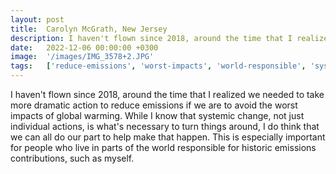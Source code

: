 ```yaml
---
layout: post
title:  Carolyn McGrath, New Jersey
description: I haven't flown since 2018, around the time that I realized we needed to take more dramatic action to reduce emissions if we are to avoid the worst im...
date:   2022-12-06 00:00:00 +0300
image:  '/images/IMG_3578+2.JPG'
tags:   ['reduce-emissions', 'worst-impacts', 'world-responsible', 'systemic-change', 'individual-actions', 'help-make', 'global-warming', 'especially-important']
---
```

I haven't flown since 2018, around the time that I realized we needed to take more dramatic action to reduce emissions if we are to avoid the worst impacts of global warming. While I know that systemic change, not just individual actions, is what's necessary to turn things around, I do think that we can all do our part to help make that happen. This is especially important for people who live in parts of the world responsible for historic emissions contributions, such as myself.


